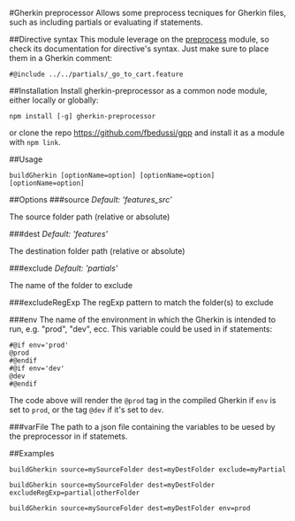 #Gherkin preprocessor
Allows some preprocess tecniques for Gherkin files, such as including partials or evaluating if statements.

##Directive syntax
This module leverage on the [preprocess](<https://www.npmjs.com/package/preprocess>) module, so check its documentation for directive's syntax.
Just make sure to place them in a Gherkin comment:
````
#@include ../../partials/_go_to_cart.feature
````

##Installation
Install gherkin-preprocessor as a common node module, either locally or globally:
````
npm install [-g] gherkin-preprocessor
````
or clone the repo
https://github.com/fbedussi/gpp
 and install it as a module with `npm link`.

##Usage
````
buildGherkin [optionName=option] [optionName=option] [optionName=option]
````

##Options
###source
*Default: 'features_src'*

The source folder path (relative or absolute)

###dest
*Default: 'features'*

The destination folder path (relative or absolute)

###exclude
*Default: 'partials'*

The name of the folder to exclude

###excludeRegExp
The regExp pattern to match the folder(s) to exclude

###env
The name of the environment in which the Gherkin is intended to run, e.g. "prod", "dev", ecc.
This variable could be used in if statements:
````
#@if env='prod'
@prod
#@endif
#@if env='dev'
@dev
#@endif
````
The code above will render the `@prod` tag in the compiled Gherkin if `env` is set to `prod`, or the tag `@dev` if it's set to `dev`.

###varFile
The path to a json file containing the variables to be uesed by the preprocessor in if statemets.

##Examples
````
buildGherkin source=mySourceFolder dest=myDestFolder exclude=myPartial
````
````
buildGherkin source=mySourceFolder dest=myDestFolder excludeRegExp=partial|otherFolder
````
````
buildGherkin source=mySourceFolder dest=myDestFolder env=prod
````

